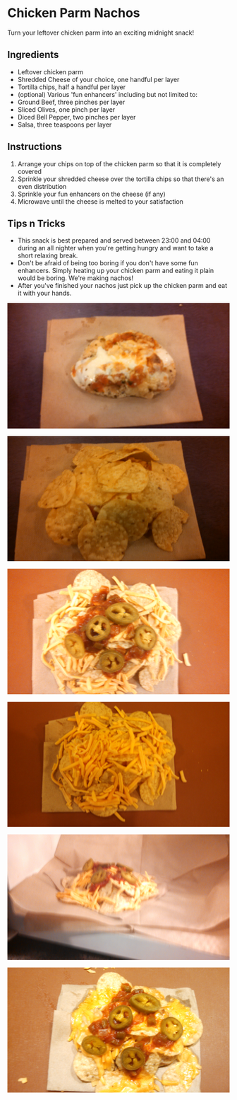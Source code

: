 # Chicken Parm Nachos

Turn your leftover chicken parm into an exciting midnight snack!

## Ingredients

- Leftover chicken parm
- Shredded Cheese of your choice, one handful per layer
- Tortilla chips, half a handful per layer
- (optional) Various 'fun enhancers' including but not limited to:
- Ground Beef, three pinches per layer
- Sliced Olives, one pinch per layer
- Diced Bell Pepper, two pinches per layer
- Salsa, three teaspoons per layer

## Instructions

1. Arrange your chips on top of the chicken parm so that it is
   completely covered
1. Sprinkle your shredded cheese over the tortilla chips so that
   there's an even distribution
1. Sprinkle your fun enhancers on the cheese (if any)
1. Microwave until the cheese is melted to your satisfaction

## Tips n Tricks

- This snack is best prepared and served between 23:00 and 04:00
  during an all nighter when you're getting hungry and want to take a
  short relaxing break.
- Don't be afraid of being too boring if you don't have some fun
  enhancers. Simply heating up your chicken parm and eating it plain
  would be boring. We're making nachos!
- After you've finished your nachos just pick up the chicken parm and
  eat it with your hands.

![nacho0](images/aaron_the_king-chicken_parm_nachos_0.jpg)

![nacho1](images/aaron_the_king-chicken_parm_nachos_1.jpg)

![nacho2](images/aaron_the_king-chicken_parm_nachos_2.jpg)

![nacho3](images/aaron_the_king-chicken_parm_nachos_3.jpg)

![acho4](images/aaron_the_king-chicken_parm_nachos_4.jpg)

![nacho5](images/aaron_the_king-chicken_parm_nachos_5.jpg)
